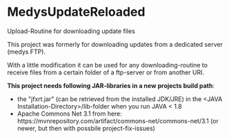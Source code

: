 # MedysUpdateReloaded
Upload-Routine for downloading update files

This project was formerly for downloading updates from a dedicated server (medys FTP).

With a little modification it can be used for any downloading-routine to receive files from a certain folder of a ftp-server or 
from another URI.

<b>This project needs following JAR-libraries in a new projects build path</b>:
<ul>
 <li>the "jfxrt.jar" (can be retrieved from the installed JDK/JRE) in the &lt;JAVA Installation-Directory&gt;/lib-folder when you run JAVA < 1.8</li>
 <li>Apache Commons Net 3.1 from here: https://mvnrepository.com/artifact/commons-net/commons-net/3.1 (or newer, but then with possbile project-fix-issues)</li>
</ul>

